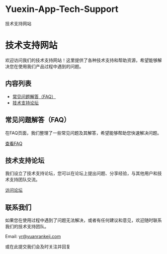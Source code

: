 # Yuexin-App-Tech-Support
技术支持网站

# 技术支持网站

欢迎访问我们的技术支持网站！这里提供了各种技术支持和帮助资源，希望能够解决您在使用我们产品过程中遇到的问题。

## 内容列表

- [常见问题解答（FAQ）](faq.md)
- [技术支持论坛](forum.md)

## 常见问题解答（FAQ）

在FAQ页面，我们整理了一些常见问题及其解答，希望能够帮助您快速解决问题。

[查看FAQ](faq.md)

## 技术支持论坛

我们设立了技术支持论坛，您可以在论坛上提出问题、分享经验，与其他用户和技术支持团队交流。

[访问论坛](forum.md)

## 联系我们

如果您在使用过程中遇到了问题无法解决，或者有任何建议和意见，欢迎随时联系我们的技术支持团队。

Email: yr@yuanrankeji.com

或在此提交我们会及时关注并回复
